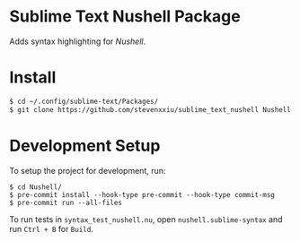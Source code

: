# Sublime Text Nushell Package
Adds syntax highlighting for *Nushell*.

# Install

```sh
$ cd ~/.config/sublime-text/Packages/
$ git clone https://github.com/stevenxxiu/sublime_text_nushell Nushell
```

# Development Setup
To setup the project for development, run:

    $ cd Nushell/
    $ pre-commit install --hook-type pre-commit --hook-type commit-msg
    $ pre-commit run --all-files

To run tests in `syntax_test_nushell.nu`, open `nushell.sublime-syntax` and run `Ctrl + B` for `Build`.
